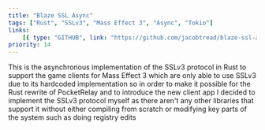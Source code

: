 ```yaml
---
title: "Blaze SSL Async"
tags: ["Rust", "SSLv3", "Mass Effect 3", "Async", "Tokio"]
links:
    [{ type: "GITHUB", link: "https://github.com/jacobtread/blaze-ssl-async" }]
priority: 14
---
```


This is the asynchronous implementation of the SSLv3 protocol in Rust to support the game clients for Mass Effect 3 which are only able to use SSLv3 due to its hardcoded implementation so in order to make it possible for the Rust rewrite of PocketRelay and to introduce the new client app I decided to implement the SSLv3 protocol myself as there aren't any other libraries that support it without either compiling from scratch or modifying key parts of the system such as doing registry edits
